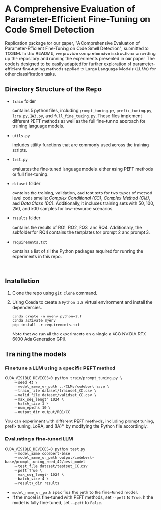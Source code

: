 # A Comprehensive Evaluation of Parameter-Efficient Fine-Tuning on Code Smell Detection

Replication package for our paper, "A Comprehensive Evaluation of Parameter-Efficient Fine-Tuning on Code Smell Detection", submitted to TOSEM. In this README, we provide comprehensive instructions on setting up the repository and running the experiments presented in our paper. The code is designed to be easily adapted for further exploration of parameter-efficient fine-tuning methods applied to Large Language Models (LLMs) for other classification tasks.

## Directory Structure of the Repo

- `train` folder

  contains 5 python files, including `prompt_tuning.py`, `prefix_tuning.py`, `lora.py`, `IA3.py`, and  `full_fine_tuning.py`. These files implement different PEFT methods as well as the full fine-tuning approach for training language models.

- `utils.py`

  includes utility functions that are commonly used across the training scripts.

- `test.py`

  evaluates the fine-tuned language models, either using PEFT methods or full fine-tuning.

- `dataset` folder

  contains the training, validation, and test sets for two types of method-level code smells: *Complex Conditional (CC)*, *Complex Method (CM)*, and *Data Class (DC)*. Additionally, it includes training sets with 50, 100, 250, and 500 samples for low-resource scenarios.

- `results` folder

  contains the results of RQ1, RQ2, RQ3, and RQ4. Additionally, the subfolder for RQ4 contains the templates for prompt 2 and prompt 3.

- `requirements.txt`

  contains a list of all the Python packages required for running the experiments in this repo.

​	

## Installation

1. Clone the repo using `git clone` command.

2. Using Conda to create a `Python 3.8` virtual environment and install the dependencies.

   ```
   conda create -n myenv python=3.8
   conda activate myenv
   pip install -r requirements.txt
   ```

   Note that we run all the experiments on a single a 48G NVIDIA RTX 6000 Ada Generation GPU.

   

## Training the models

### Fine tune a LLM using a specific PEFT method

``` 
CUDA_VISIBLE_DEVICES=0 python train/prompt_tuning.py \
	--seed 42 \
  	--model_name_or_path ../CLMs/codebert-base \
  	--train_file dataset/trainset_CC.csv \
  	--valid_file dataset/validset_CC.csv \
  	--max_seq_length 1024 \
	--batch_size 1 \
	--num_epochs 10 \
	--output_dir output/RQ1/CC
```

You can experiment with different PEFT methods, including prompt tuning, prefix tuning, LoRA, and (IA)³, by modifying the Python file accordingly.

### Evaluating a fine-tuned LLM

```
CUDA_VISIBLE_DEVICES=0 python test.py
	--model_name codebert-base
	--model_name_or_path output/codebert-base/prompt_tuning_seed_42/best_model
	--test_file dataset/testset_CC.csv
	--peft True \
	--max_seq_length 1024 \
	--batch_size 4 \
	--results_dir results
```

- `model_name_or_path` specifies the path to the fine-tuned model.
- If the model is fine-tuned with PEFT methods, set `--peft` to `True`. If the model is fully fine-tuned, set `--peft` to `False`.

